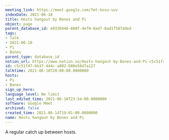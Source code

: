 ```yaml
---
meeting_link: https://meet.google.com/fmt-ksxu-uuv
indexDate: 2021-06-18
title: Hosts hangout by Bones and Pi
object: page
parent_database_id: e9339446-880f-4ef0-8ad7-8ad1f507dded
tags:
- Talk
- 2021-06-18
- Pi
- Bones
parent_type: database_id
notion_url: https://www.notion.so/Hosts-hangout-by-Bones-and-Pi-c5c51f47bb17444ca802688e5847a127
id: c5c51f47-bb17-444c-a802-688e5847a127
talktime: 2021-06-18T20:00:00.0000000
hosts:
- Pi
- Bones
sign_up_here: 
language_level: No limit
last_edited_time: 2021-06-16T23:54:00.0000000
software: Google Meet
archived: false
created_time: 2021-06-14T19:01:00.0000000
name: Hosts hangout by Bones and Pi
---
```


A regular catch up between hosts.


